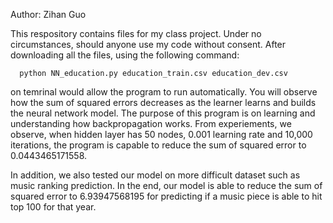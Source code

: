 Author: Zihan Guo

This respository contains files for my class project. Under no circumstances, should anyone use my code without consent. After downloading all the files, using the following command: 

      python NN_education.py education_train.csv education_dev.csv

on temrinal would allow the program to run automatically. You will observe how the sum of squared errors decreases as the learner learns and builds the neural network model. The purpose of this program is on learning and understanding how backpropagation works. From experiements, we observe, when hidden layer has 50 nodes, 0.001 learning rate and 10,000 iterations, the program is capable to reduce the sum of squared error to 0.0443465171558. 

In addition, we also tested our model on more difficult dataset such as music ranking prediction. In the end, our model is able to reduce the sum of squared error to 6.93947568195 for predicting if a music piece is able to hit top 100 for that year. 


